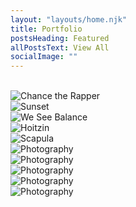 ```yaml
---
layout: "layouts/home.njk"
title: Portfolio
postsHeading: Featured 
allPostsText: View All
socialImage: ""
---
```

<br>
<div class="masonry">

  <div class="item">
  <img src="chance.jpg" alt="Chance the Rapper"></div>
    <div class="item">
   <img src="mothra.png" alt=""></div>
 
  <div class="item"><img src="sunset.jpg" alt="Sunset"></div>

   <div class="item"><img src="https://mir-s3-cdn-cf.behance.net/project_modules/max_1200/57a26e109740225.5fda7f9488e94.jpg" alt="We See Balance"></div>

 <div class="item"><img src="https://mir-s3-cdn-cf.behance.net/project_modules/max_1200/ac4b37109689749.5fd98e1d1a19e.jpg" alt="Hoitzin"></div>

<div class="item"><img src="https://mir-s3-cdn-cf.behance.net/project_modules/fs/ebc5f760624987.5a53fedfb7492.jpg" alt="Scapula"></div>

 <div class="item"><img src="photography3.jpg" alt="Photography"></div>

 <div class="item"><img src="photography32.jpg" alt="Photography"></div>

 <div class="item"><img src="photography4.jpg" alt="Photography"></div>

 <div class="item"><img src="photography41.jpg" alt="Photography"></div>

 <div class="item"><img src="photography43.jpg" alt="Photography"></div>

</div>
